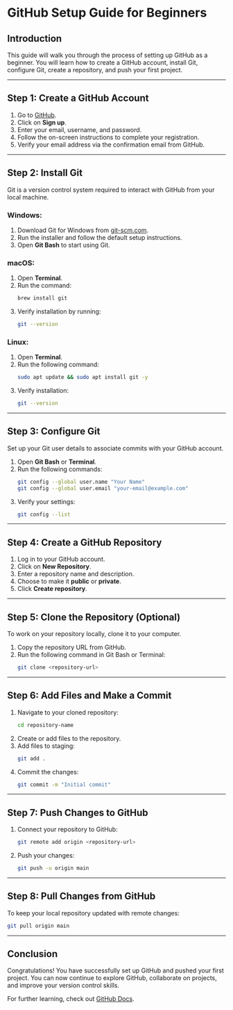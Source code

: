 # GitHub Setup Guide for Beginners

## Introduction

This guide will walk you through the process of setting up GitHub as a beginner. You will learn how to create a GitHub account, install Git, configure Git, create a repository, and push your first project.

---

## Step 1: Create a GitHub Account

1. Go to [GitHub](https://github.com/).
2. Click on **Sign up**.
3. Enter your email, username, and password.
4. Follow the on-screen instructions to complete your registration.
5. Verify your email address via the confirmation email from GitHub.

---

## Step 2: Install Git

Git is a version control system required to interact with GitHub from your local machine.

### Windows:

1. Download Git for Windows from [git-scm.com](https://git-scm.com/downloads).
2. Run the installer and follow the default setup instructions.
3. Open **Git Bash** to start using Git.

### macOS:

1. Open **Terminal**.
2. Run the command:
   ```sh
   brew install git
   ```
3. Verify installation by running:
   ```sh
   git --version
   ```

### Linux:

1. Open **Terminal**.
2. Run the following command:
   ```sh
   sudo apt update && sudo apt install git -y
   ```
3. Verify installation:
   ```sh
   git --version
   ```

---

## Step 3: Configure Git

Set up your Git user details to associate commits with your GitHub account.

1. Open **Git Bash** or **Terminal**.
2. Run the following commands:
   ```sh
   git config --global user.name "Your Name"
   git config --global user.email "your-email@example.com"
   ```
3. Verify your settings:
   ```sh
   git config --list
   ```

---

## Step 4: Create a GitHub Repository

1. Log in to your GitHub account.
2. Click on **New Repository**.
3. Enter a repository name and description.
4. Choose to make it **public** or **private**.
5. Click **Create repository**.

---

## Step 5: Clone the Repository (Optional)

To work on your repository locally, clone it to your computer.

1. Copy the repository URL from GitHub.
2. Run the following command in Git Bash or Terminal:
   ```sh
   git clone <repository-url>
   ```

---

## Step 6: Add Files and Make a Commit

1. Navigate to your cloned repository:
   ```sh
   cd repository-name
   ```
2. Create or add files to the repository.
3. Add files to staging:
   ```sh
   git add .
   ```
4. Commit the changes:
   ```sh
   git commit -m "Initial commit"
   ```

---

## Step 7: Push Changes to GitHub

1. Connect your repository to GitHub:
   ```sh
   git remote add origin <repository-url>
   ```
2. Push your changes:
   ```sh
   git push -u origin main
   ```

---

## Step 8: Pull Changes from GitHub

To keep your local repository updated with remote changes:

```sh
git pull origin main
```

---

## Conclusion

Congratulations! You have successfully set up GitHub and pushed your first project. You can now continue to explore GitHub, collaborate on projects, and improve your version control skills.

For further learning, check out [GitHub Docs](https://docs.github.com/).
